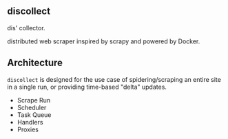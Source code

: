 discollect
------

dis' collector. 

distributed web scraper inspired by scrapy and powered by Docker.

Architecture
------

`discollect` is designed for the use case of spidering/scraping an entire site in a single run,
or providing time-based "delta" updates.

- Scrape Run 
- Scheduler
- Task Queue
- Handlers
- Proxies